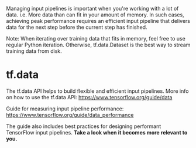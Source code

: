 Managing input pipelines is important when you're working with a lot of data. i.e. More data than can fit in your amount of memory. In such cases, achieving peak performance requires an efficient input pipeline that delivers data for the next step before the current step has finished.

Note: When iterating over training data that fits in memory, feel free to use regular Python iteration. Otherwise, tf.data.Dataset is the best way to stream training data from disk.

# tf.data
The tf.data API helps to build flexible and efficient input pipelines. More info on how to use the tf.data API: https://www.tensorflow.org/guide/data

Guide for measuring input pipeline performance: https://www.tensorflow.org/guide/data_performance

The guide also includes best practices for designing performant TensorFlow input pipelines. <strong> Take a look when it becomes more relevant to you. </strong>


